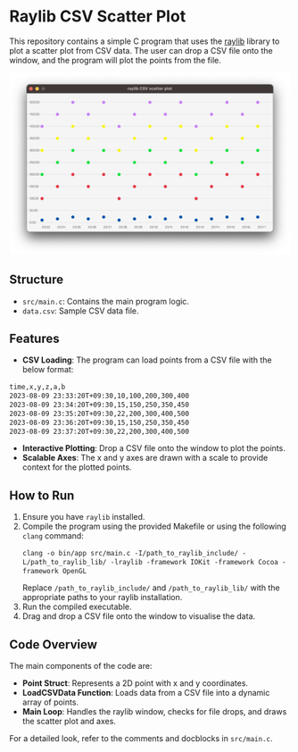 # Raylib CSV Scatter Plot

This repository contains a simple C program that uses the [raylib](https://www.raylib.com/) library to plot a scatter plot from CSV data. The user can drop a CSV file onto the window, and the program will plot the points from the file.

![Raylib CSV Scatter Plot](screenshot.png)

## Structure

- `src/main.c`: Contains the main program logic.
- `data.csv`: Sample CSV data file.

## Features

- **CSV Loading**: The program can load points from a CSV file with the below format:

```csv
time,x,y,z,a,b
2023-08-09 23:33:20T+09:30,10,100,200,300,400
2023-08-09 23:34:20T+09:30,15,150,250,350,450
2023-08-09 23:35:20T+09:30,22,200,300,400,500
2023-08-09 23:36:20T+09:30,15,150,250,350,450
2023-08-09 23:37:20T+09:30,22,200,300,400,500
```
- **Interactive Plotting**: Drop a CSV file onto the window to plot the points.
- **Scalable Axes**: The x and y axes are drawn with a scale to provide context for the plotted points.

## How to Run

1. Ensure you have `raylib` installed.
2. Compile the program using the provided Makefile or using the following `clang` command:
   ```
   clang -o bin/app src/main.c -I/path_to_raylib_include/ -L/path_to_raylib_lib/ -lraylib -framework IOKit -framework Cocoa -framework OpenGL
   ```
   Replace `/path_to_raylib_include/` and `/path_to_raylib_lib/` with the appropriate paths to your raylib installation.
3. Run the compiled executable.
4. Drag and drop a CSV file onto the window to visualise the data.

## Code Overview

The main components of the code are:

- **Point Struct**: Represents a 2D point with x and y coordinates.
- **LoadCSVData Function**: Loads data from a CSV file into a dynamic array of points.
- **Main Loop**: Handles the raylib window, checks for file drops, and draws the scatter plot and axes.

For a detailed look, refer to the comments and docblocks in `src/main.c`.
